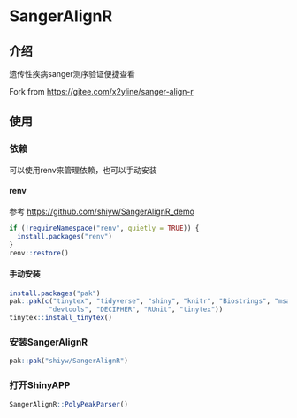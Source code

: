 # SangerAlignR

## 介绍
遗传性疾病sanger测序验证便捷查看

Fork from https://gitee.com/x2yline/sanger-align-r

## 使用
### 依赖
可以使用renv来管理依赖，也可以手动安装

#### renv
参考 https://github.com/shiyw/SangerAlignR_demo
```r
if (!requireNamespace("renv", quietly = TRUE)) {
  install.packages("renv")
}
renv::restore()
```

#### 手动安装
```r
install.packages("pak")
pak::pak(c("tinytex", "tidyverse", "shiny", "knitr", "Biostrings", "msa", "msaR", "sangerseqR",
          "devtools", "DECIPHER", "RUnit", "tinytex"))
tinytex::install_tinytex()
```

### 安装SangerAlignR
```r
pak::pak("shiyw/SangerAlignR")
```

### 打开ShinyAPP
```r
SangerAlignR::PolyPeakParser()
```

